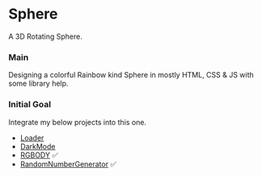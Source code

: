 # Sphere
A 3D Rotating Sphere.

### Main
Designing a colorful Rainbow kind Sphere in mostly HTML, CSS & JS with some library help.
### Initial Goal
Integrate my below projects into this one.
- [Loader](../Loader)
- [DarkMode](../DarkMode)
- [RGBODY](../RGBODY) ✅
- [RandomNumberGenerator](../RandomNumberGenerator) ✅
